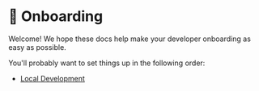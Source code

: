 # 🚣 Onboarding

Welcome! We hope these docs help make your developer onboarding as easy as possible.

You'll probably want to set things up in the following order:

- [Local Development](./Dev.md)
